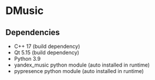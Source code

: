 # DMusic

## Dependencies
* C++ 17 (build dependency)
* Qt 5.15 (build dependency)
* Python 3.9
* yandex_music python module (auto installed in runtime)
* pypresence python module (auto installed in runtime)
